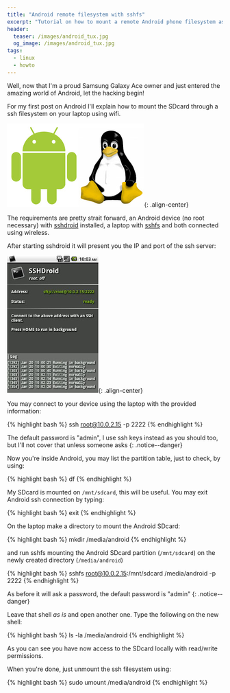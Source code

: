 ```yaml
---
title: "Android remote filesystem with sshfs"
excerpt: "Tutorial on how to mount a remote Android phone filesystem as a local mountpoint on your laptop."
header:
  teaser: /images/android_tux.jpg
  og_image: /images/android_tux.jpg
tags:
  - linux
  - howto
---
```


Well, now that I'm a proud Samsung Galaxy Ace owner and just entered the amazing world of Android, let the hacking begin!

For my first post on Android I'll explain how to mount the SDcard through a ssh filesystem on your laptop using wifi.

![android_tux](/images/android_tux.jpg){: .align-center}

The requirements are pretty strait forward, an Android device (no root necessary) with [sshdroid](http://www.appbrain.com/app/sshdroid/berserker.android.apps.sshdroid) installed, a laptop with [sshfs](http://fuse.sourceforge.net/sshfs.html) and both connected using wireless.

After starting sshdroid it will present you the IP and port of the ssh server:

![sshdroid](/images/sshdroid.jpg){: .align-center}

You may connect to your device using the laptop with the provided information:

{% highlight bash %}
ssh root@10.0.2.15 -p 2222
{% endhighlight %}

The default password is "admin", I use ssh keys instead as you should too, but I'll not cover that unless someone asks
{: .notice--danger}

Now you're inside Android, you may list the partition table, just to check, by using:

{% highlight bash %}
df
{% endhighlight %}

My SDcard is mounted on `/mnt/sdcard`, this will be useful.
You may exit Android ssh connection by typing:

{% highlight bash %}
exit
{% endhighlight %}

On the laptop make a directory to mount the Android SDcard:

{% highlight bash %}
mkdir /media/android
{% endhighlight %}

and run sshfs mounting the Android SDcard partition (`/mnt/sdcard`) on the newly created directory (`/media/android`)

{% highlight bash %}
sshfs root@10.0.2.15:/mnt/sdcard /media/android -p 2222
{% endhighlight %}

As before it will ask a password, the default password is "admin"
{: .notice--danger}

Leave that shell *as is* and open another one. Type the following on the new shell:

{% highlight bash %}
ls -la /media/android
{% endhighlight %}

As you can see you have now access to the SDcard locally with read/write permissions.

When you're done, just unmount the ssh filesystem using:

{% highlight bash %}
sudo umount /media/android
{% endhighlight %}


